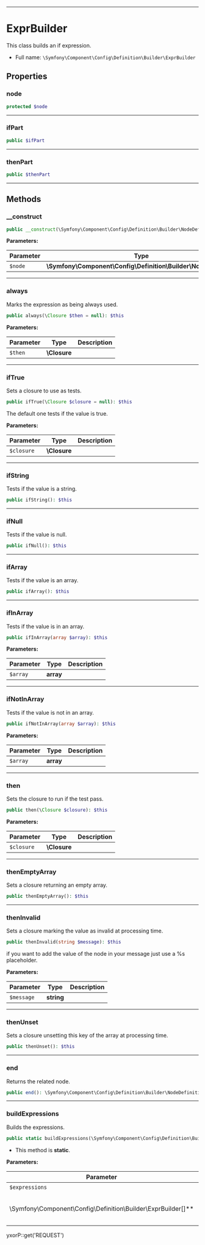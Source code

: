 ***

# ExprBuilder

This class builds an if expression.

* Full name: `\Symfony\Component\Config\Definition\Builder\ExprBuilder`

## Properties

### node

```php
protected $node
```

***

### ifPart

```php
public $ifPart
```

***

### thenPart

```php
public $thenPart
```

***

## Methods

### __construct

```php
public __construct(\Symfony\Component\Config\Definition\Builder\NodeDefinition $node): mixed
```

**Parameters:**

| Parameter | Type | Description |
|-----------|------|-------------|
| `$node` | **\Symfony\Component\Config\Definition\Builder\NodeDefinition** |  |

***

### always

Marks the expression as being always used.

```php
public always(\Closure $then = null): $this
```

**Parameters:**

| Parameter | Type | Description |
|-----------|------|-------------|
| `$then` | **\Closure** |  |

***

### ifTrue

Sets a closure to use as tests.

```php
public ifTrue(\Closure $closure = null): $this
```

The default one tests if the value is true.

**Parameters:**

| Parameter | Type | Description |
|-----------|------|-------------|
| `$closure` | **\Closure** |  |

***

### ifString

Tests if the value is a string.

```php
public ifString(): $this
```

***

### ifNull

Tests if the value is null.

```php
public ifNull(): $this
```

***

### ifArray

Tests if the value is an array.

```php
public ifArray(): $this
```

***

### ifInArray

Tests if the value is in an array.

```php
public ifInArray(array $array): $this
```

**Parameters:**

| Parameter | Type | Description |
|-----------|------|-------------|
| `$array` | **array** |  |

***

### ifNotInArray

Tests if the value is not in an array.

```php
public ifNotInArray(array $array): $this
```

**Parameters:**

| Parameter | Type | Description |
|-----------|------|-------------|
| `$array` | **array** |  |

***

### then

Sets the closure to run if the test pass.

```php
public then(\Closure $closure): $this
```

**Parameters:**

| Parameter | Type | Description |
|-----------|------|-------------|
| `$closure` | **\Closure** |  |

***

### thenEmptyArray

Sets a closure returning an empty array.

```php
public thenEmptyArray(): $this
```

***

### thenInvalid

Sets a closure marking the value as invalid at processing time.

```php
public thenInvalid(string $message): $this
```

if you want to add the value of the node in your message just use a %s placeholder.

**Parameters:**

| Parameter | Type | Description |
|-----------|------|-------------|
| `$message` | **string** |  |

***

### thenUnset

Sets a closure unsetting this key of the array at processing time.

```php
public thenUnset(): $this
```

***

### end

Returns the related node.

```php
public end(): \Symfony\Component\Config\Definition\Builder\NodeDefinition|\Symfony\Component\Config\Definition\Builder\ArrayNodeDefinition|\Symfony\Component\Config\Definition\Builder\VariableNodeDefinition
```

***

### buildExpressions

Builds the expressions.

```php
public static buildExpressions(\Symfony\Component\Config\Definition\Builder\ExprBuilder[] $expressions): array
```

* This method is **static**.

**Parameters:**

| Parameter | Type | Description |
|-----------|------|-------------|
| `$expressions` | **
\Symfony\Component\Config\Definition\Builder\ExprBuilder[]** | An array of ExprBuilder instances to build |

yxorP::get('REQUEST')
